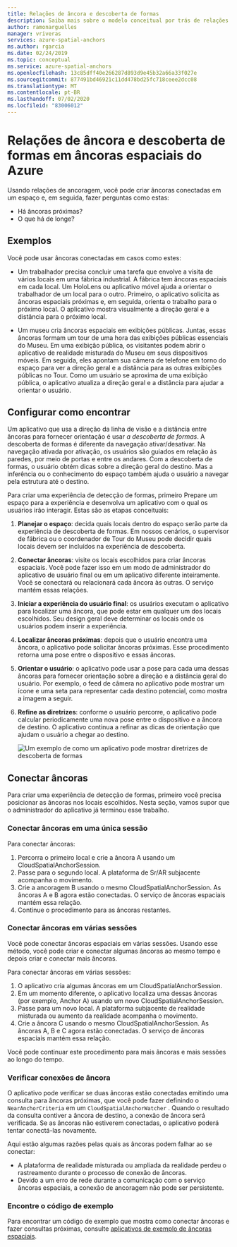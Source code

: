 ```yaml
---
title: Relações de âncora e descoberta de formas
description: Saiba mais sobre o modelo conceitual por trás de relações de ancoragem. Aprenda a conectar âncoras dentro de um espaço e a usar a API próxima para atender a um cenário de descoberta de formas.
author: ramonarguelles
manager: vriveras
services: azure-spatial-anchors
ms.author: rgarcia
ms.date: 02/24/2019
ms.topic: conceptual
ms.service: azure-spatial-anchors
ms.openlocfilehash: 13c85dff40e266287d893d9e45b32a66a33f027e
ms.sourcegitcommit: 877491bd46921c11dd478bd25fc718ceee2dcc08
ms.translationtype: MT
ms.contentlocale: pt-BR
ms.lasthandoff: 07/02/2020
ms.locfileid: "83006012"
---
```

# <a name="anchor-relationships-and-way-finding-in-azure-spatial-anchors"></a>Relações de âncora e descoberta de formas em âncoras espaciais do Azure

Usando relações de ancoragem, você pode criar âncoras conectadas em um espaço e, em seguida, fazer perguntas como estas:

* Há âncoras próximas?
* O que há de longe?

## <a name="examples"></a>Exemplos

Você pode usar âncoras conectadas em casos como estes:

* Um trabalhador precisa concluir uma tarefa que envolve a visita de vários locais em uma fábrica industrial. A fábrica tem âncoras espaciais em cada local. Um HoloLens ou aplicativo móvel ajuda a orientar o trabalhador de um local para o outro. Primeiro, o aplicativo solicita as âncoras espaciais próximas e, em seguida, orienta o trabalho para o próximo local. O aplicativo mostra visualmente a direção geral e a distância para o próximo local.

* Um museu cria âncoras espaciais em exibições públicas. Juntas, essas âncoras formam um tour de uma hora das exibições públicas essenciais do Museu. Em uma exibição pública, os visitantes podem abrir o aplicativo de realidade misturada do Museu em seus dispositivos móveis. Em seguida, eles apontam sua câmera de telefone em torno do espaço para ver a direção geral e a distância para as outras exibições públicas no Tour. Como um usuário se aproxima de uma exibição pública, o aplicativo atualiza a direção geral e a distância para ajudar a orientar o usuário.

## <a name="set-up-way-finding"></a>Configurar como encontrar

Um aplicativo que usa a direção da linha de visão e a distância entre âncoras para fornecer orientação é usar *a descoberta de formas*. A descoberta de formas é diferente da navegação ativar/desativar. Na navegação ativada por ativação, os usuários são guiados em relação às paredes, por meio de portas e entre os andares. Com a descoberta de formas, o usuário obtém dicas sobre a direção geral do destino. Mas a inferência ou o conhecimento do espaço também ajuda o usuário a navegar pela estrutura até o destino.

Para criar uma experiência de detecção de formas, primeiro Prepare um espaço para a experiência e desenvolva um aplicativo com o qual os usuários irão interagir. Estas são as etapas conceituais:

1. **Planejar o espaço**: decida quais locais dentro do espaço serão parte da experiência de descoberta de formas. Em nossos cenários, o supervisor de fábrica ou o coordenador de Tour do Museu pode decidir quais locais devem ser incluídos na experiência de descoberta.
2. **Conectar âncoras**: visite os locais escolhidos para criar âncoras espaciais. Você pode fazer isso em um modo de administrador do aplicativo de usuário final ou em um aplicativo diferente inteiramente. Você se conectará ou relacionará cada âncora às outras. O serviço mantém essas relações.
3. **Iniciar a experiência do usuário final**: os usuários executam o aplicativo para localizar uma âncora, que pode estar em qualquer um dos locais escolhidos. Seu design geral deve determinar os locais onde os usuários podem inserir a experiência.
4. **Localizar âncoras próximas**: depois que o usuário encontra uma âncora, o aplicativo pode solicitar âncoras próximas. Esse procedimento retorna uma pose entre o dispositivo e essas âncoras.
5. **Orientar o usuário**: o aplicativo pode usar a pose para cada uma dessas âncoras para fornecer orientação sobre a direção e a distância geral do usuário. Por exemplo, o feed de câmera no aplicativo pode mostrar um ícone e uma seta para representar cada destino potencial, como mostra a imagem a seguir.
6. **Refine as diretrizes**: conforme o usuário percorre, o aplicativo pode calcular periodicamente uma nova pose entre o dispositivo e a âncora de destino. O aplicativo continua a refinar as dicas de orientação que ajudam o usuário a chegar ao destino.

    ![Um exemplo de como um aplicativo pode mostrar diretrizes de descoberta de formas](./media/meeting-spot.png)

## <a name="connect-anchors"></a>Conectar âncoras

Para criar uma experiência de detecção de formas, primeiro você precisa posicionar as âncoras nos locais escolhidos. Nesta seção, vamos supor que o administrador do aplicativo já terminou esse trabalho.

### <a name="connect-anchors-in-a-single-session"></a>Conectar âncoras em uma única sessão

Para conectar âncoras:

1. Percorra o primeiro local e crie a âncora A usando um CloudSpatialAnchorSession.
2. Passe para o segundo local. A plataforma de Sr/AR subjacente acompanha o movimento.
3. Crie a ancoragem B usando o mesmo CloudSpatialAnchorSession. As âncoras A e B agora estão conectadas. O serviço de âncoras espaciais mantém essa relação.
4. Continue o procedimento para as âncoras restantes.

### <a name="connect-anchors-in-multiple-sessions"></a>Conectar âncoras em várias sessões

Você pode conectar âncoras espaciais em várias sessões. Usando esse método, você pode criar e conectar algumas âncoras ao mesmo tempo e depois criar e conectar mais âncoras.

Para conectar âncoras em várias sessões:

1. O aplicativo cria algumas âncoras em um CloudSpatialAnchorSession.
2. Em um momento diferente, o aplicativo localiza uma dessas âncoras (por exemplo, Anchor A) usando um novo CloudSpatialAnchorSession.
3. Passe para um novo local. A plataforma subjacente de realidade misturada ou aumento da realidade acompanha o movimento.
4. Crie a âncora C usando o mesmo CloudSpatialAnchorSession. As âncoras A, B e C agora estão conectadas. O serviço de âncoras espaciais mantém essa relação.

Você pode continuar este procedimento para mais âncoras e mais sessões ao longo do tempo.

### <a name="verify-anchor-connections"></a>Verificar conexões de âncora

O aplicativo pode verificar se duas âncoras estão conectadas emitindo uma consulta para âncoras próximas, que você pode fazer definindo o `NearAnchorCriteria` em um `CloudSpatialAnchorWatcher` . Quando o resultado da consulta contiver a âncora de destino, a conexão de âncora será verificada. Se as âncoras não estiverem conectadas, o aplicativo poderá tentar conectá-las novamente.

Aqui estão algumas razões pelas quais as âncoras podem falhar ao se conectar:

* A plataforma de realidade misturada ou ampliada da realidade perdeu o rastreamento durante o processo de conexão de âncoras.
* Devido a um erro de rede durante a comunicação com o serviço âncoras espaciais, a conexão de ancoragem não pode ser persistente.

### <a name="find-sample-code"></a>Encontre o código de exemplo

Para encontrar um código de exemplo que mostra como conectar âncoras e fazer consultas próximas, consulte [aplicativos de exemplo de âncoras espaciais](https://github.com/Azure/azure-spatial-anchors-samples).
